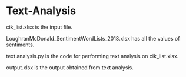 # Text-Analysis

cik_list.xlsx is the input file.

LoughranMcDonald_SentimentWordLists_2018.xlsx has all the values of sentiments.

text analysis.py is the code for performing text analysis on cik_list.xlsx.

output.xlsx is the output obtained from text analysis.
